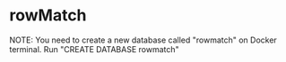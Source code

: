 # rowMatch
NOTE: You need to create a new database called "rowmatch" on Docker terminal.
Run "CREATE DATABASE rowmatch"
